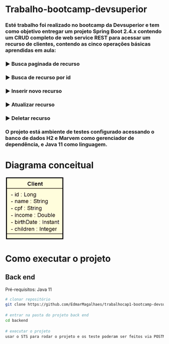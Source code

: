 # Trabalho-bootcamp-devsuperior

### Esté trabalho foi realizado no bootcamp da Devsuperior e tem como objetivo entregar um projeto Spring Boot 2.4.x contendo um CRUD completo de web service REST para acessar um recurso de clientes, contendo as cinco operações básicas aprendidas em aula:
### ► Busca paginada de recurso
### ► Busca de recurso por id
### ► Inserir novo recurso
### ► Atualizar recurso
### ► Deletar recurso

### O projeto está ambiente de testes configurado acessando o banco de dados H2 e Marvem como gerenciador de dependência, e Java 11 como linguagem.

# Diagrama conceitual
![diagrama](https://github.com/EdmarMagalhaes/trabalhocap1-bootcamp-devsuperior/blob/master/assets/Diagrama.png)

# Como executar o projeto

## Back end
Pré-requisitos: Java 11

```bash
# clonar repositório
git clone https://github.com/EdmarMagalhaes/trabalhocap1-bootcamp-devsuperior

# entrar na pasta do projeto back end
cd backend

# executar o projeto
usar o STS para rodar o projeto e os teste poderam ser feitos via POSTMAN.
```
